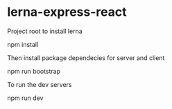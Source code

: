# lerna-express-react

Project root to install lerna 

npm install 

Then install package dependecies for server and client

npm run bootstrap

To run the dev servers

npm run dev
